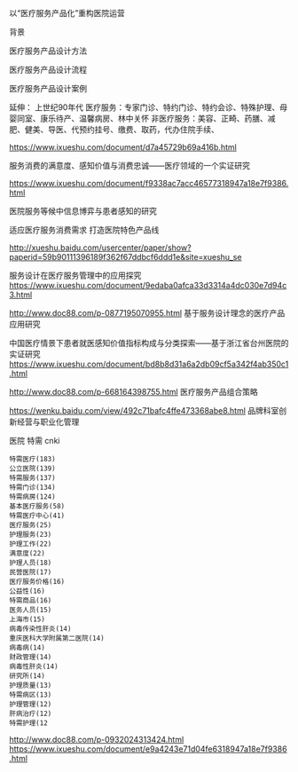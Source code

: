 以“医疗服务产品化”重构医院运营

背景


医疗服务产品设计方法 



医疗服务产品设计流程


医疗服务产品设计案例


延伸：
上世纪90年代
医疗服务：专家门诊、特约门诊、特约会诊、特殊护理、母婴同室、康乐待产、温馨病房、林中关怀
非医疗服务：美容、正畸、药膳、减肥、健美、导医、代预约挂号、缴费、取药，代办住院手续、



https://www.ixueshu.com/document/d7a45729b69a416b.html

服务消费的满意度、感知价值与消费忠诚——医疗领域的一个实证研究

https://www.ixueshu.com/document/f9338ac7acc46577318947a18e7f9386.html

医院服务等候中信息博弈与患者感知的研究


适应医疗服务消费需求 打造医院特色产品线 

http://xueshu.baidu.com/usercenter/paper/show?paperid=59b90111396189f362f67ddbcf6ddd1e&site=xueshu_se

服务设计在医疗服务管理中的应用探究
https://www.ixueshu.com/document/9edaba0afca33d3314a4dc030e7d94c3.html

http://www.doc88.com/p-0877195070955.html
基于服务设计理念的医疗产品应用研究


中国医疗情景下患者就医感知价值指标构成与分类探索——基于浙江省台州医院的实证研究
https://www.ixueshu.com/document/bd8b8d31a6a2db09cf5a342f4ab350c1.html


http://www.doc88.com/p-668164398755.html
医疗服务产品组合策略


https://wenku.baidu.com/view/492c71bafc4ffe473368abe8.html
品牌科室创新经营与职业化管理



医院 特需 cnki

    特需医疗(183)
    公立医院(139)
    特需服务(137)
    特需门诊(134)
    特需病房(124)
    基本医疗服务(58)
    特需医疗中心(41)
    医疗服务(25)
    护理服务(23)
    护理工作(22)
    满意度(22)
    护理人员(18)
    民营医院(17)
    医疗服务价格(16)
    公益性(16)
    特需商品(16)
    医务人员(15)
    上海市(15)
    病毒传染性肝炎(14)
    重庆医科大学附属第二医院(14)
    病毒病(14)
    财政管理(14)
    病毒性肝炎(14)
    研究所(14)
    护理质量(13)
    特需病区(13)
    护理管理(12)
    肝病治疗(12)
    特需护理(12
http://www.doc88.com/p-0932024313424.html
https://www.ixueshu.com/document/e9a4243e71d04fe6318947a18e7f9386.html
